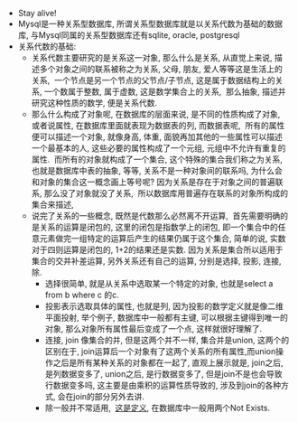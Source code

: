 - Stay alive!
- Mysql是一种关系型数据库, 所谓关系型数据库就是以关系代数为基础的数据库, 与Mysql同属的关系型数据库还有sqlite, oracle, postgresql
- 关系代数的基础:
   - 关系代数主要研究的是关系这一对象, 那么什么是关系, 从直觉上来说, 描述多个对象之间的联系被称之为关系, 父母, 朋友, 爱人等等这是生活上的关系,  一个节点是另一个节点的父节点/子节点, 这是属于数据结构上的关系, 一个数属于整数, 属于虚数, 这是数学集合上的关系,  那么抽象, 描述并研究这种性质的数学, 便是关系代数.
   - 那么什么构成了对象呢, 在数据库的层面来说, 是不同的性质构成了对象, 或者说属性, 在数据库里面就表现为数据表的列, 而数据表呢,  所有的属性便可以描述一个对象, 就像身高, 体重, 面貌再加其他的一些属性可以描述一个最基本的人, 这些必要的属性构成了一个元组, 元组中不允许有重复的属性.  而所有的对象就构成了一个集合, 这个特殊的集合我们称之为关系, 也就是数据库中表的抽象, 等等, 关系不是一种对象间的联系吗, 为什么会和对象的集合这一概念画上等号呢? 因为关系是存在于对象之间的普遍联系, 那么没了对象就没了关系,  所以数据库用普遍存在联系的对象所构成的集合来描述,  
   - 说完了关系的一些概念, 既然是代数那么必然离不开运算,  首先需要明确的是关系的运算是闭包的, 这里的闭包是指数学上的闭包, 即一个集合中的任意元素做完一组特定的运算后产生的结果仍属于这个集合, 简单的说, 实数对于四则运算是闭包的, 1+2的结果还是实数. 因为关系是集合所以适用于集合的交并补差运算, 另外关系还有自己的运算, 分别是选择, 投影, 连接, 除.
      - 选择很简单, 就是从关系中选取某一个特定的对象, 也就是select a from b where c 的c.
      - 投影表示选取具体的属性, 也就是列, 因为投影的数学定义就是像二维平面投射, 举个例子, 数据库中一般都有主键, 可以根据主键得到唯一的对象, 那么对象所有属性最后变成了一个点, 这样就很好理解了.
      - 连接, join 像集合的并, 但是这两个并不一样, 集合并是union, 这两个的区别在于, join运算后一个对象有了这两个关系的所有属性,而union操作之后是所有某种关系的对象都在一起了, 直观上展示就是, join之后, 是列数据变多了, union之后, 是行数据变多了, 但是join不是也会导致行数据变多吗, 这主要是由乘积的运算性质导致的, 涉及到join的各种方式, 会在join的部分另外去讲.  
      - 除一般并不常适用,  [这是定义](https://blog.csdn.net/J__Max/article/details/83758433), 在数据库中一般用两个Not Exists.